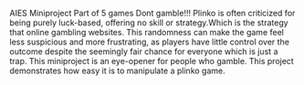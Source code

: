 AIES Miniproject
Part of 5 games
Dont gamble!!!
Plinko is often criticized for being purely luck-based, offering no skill or strategy.Which is the strategy that online gambling websites. This randomness can make the game feel less suspicious and more frustrating, as players have little control over the outcome despite the seemingly fair chance for everyone which is just a trap. This miniproject is an eye-opener for people who gamble.
This project demonstrates how easy it is to manipulate a plinko game.




